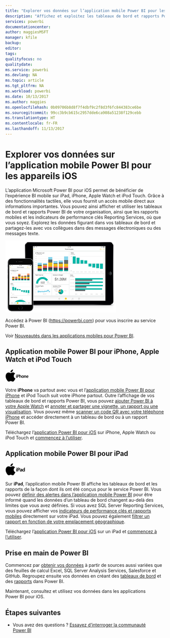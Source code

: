 ```yaml
---
title: "Explorer vos données sur l’application mobile Power BI pour les appareils iOS"
description: "Affichez et exploitez les tableaux de bord et rapports Power BI, ainsi que les rapports mobiles et les indicateurs de performance clés Reporting Services sur votre iPad, iPhone, Apple Watch et iPod Touch."
services: powerbi
documentationcenter: 
author: maggiesMSFT
manager: kfile
backup: 
editor: 
tags: 
qualityfocus: no
qualitydate: 
ms.service: powerbi
ms.devlang: NA
ms.topic: article
ms.tgt_pltfrm: NA
ms.workload: powerbi
ms.date: 10/13/2017
ms.author: maggies
ms.openlocfilehash: 0b09706b8d8f7f4dbf9c2f8d3f6fc844383ce6be
ms.sourcegitcommit: 99cc3b9cb615c2957dde6ca908a51238f129cebb
ms.translationtype: HT
ms.contentlocale: fr-FR
ms.lasthandoff: 11/13/2017
---
```

# <a name="explore-your-data-on-the-power-bi-mobile-app-for-ios-devices"></a>Explorer vos données sur l’application mobile Power BI pour les appareils iOS
L’application Microsoft Power BI pour iOS permet de bénéficier de l’expérience BI mobile sur iPad, iPhone, Apple Watch et iPod Touch. Grâce à des fonctionnalités tactiles, elle vous fournit un accès mobile direct aux informations importantes. Vous pouvez ainsi afficher et utiliser les tableaux de bord et rapports Power BI de votre organisation, ainsi que les rapports mobiles et les indicateurs de performance clés Reporting Services, où que vous soyez. Explorez les données figurant dans vos tableaux de bord et partagez-les avec vos collègues dans des messages électroniques ou des messages texte.

![iPhone et iPad](media/mobile-ios-ipad-iphone-apps/pbi_ipad_iphonedevices.png)

Accédez à Power BI (https://powerbi.com) pour vous inscrire au service Power BI.

Voir [Nouveautés dans les applications mobiles pour Power BI](mobile-whats-new-in-the-mobile-apps.md).

## <a name="power-bi-mobile-app-for-iphone-apple-watch-and-ipod-touch"></a>Application mobile Power BI pour iPhone, Apple Watch et iPod Touch
![Logo de l’iPhone](media/mobile-ios-ipad-iphone-apps/iphone-logo-40-px.png)

Votre **iPhone** va partout avec vous et l’[application mobile Power BI pour iPhone](mobile-ipad-app-get-started.md) et iPod Touch suit votre iPhone partout. Outre l’affichage de vos tableaux de bord et rapports Power BI, vous pouvez [ajouter Power BI à votre Apple Watch](mobile-apple-watch.md) et [annoter et partager une vignette, un rapport ou une visualisation](mobile-annotate-and-share-a-tile-from-the-mobile-apps.md). Vous pouvez même [scanner un code QR avec votre téléphone iPhone](mobile-apps-qr-code.md) et accéder directement à un tableau de bord ou à un rapport Power BI.

Téléchargez l’[application Power BI pour iOS](http://go.microsoft.com/fwlink/?LinkId=522062) sur iPhone, Apple Watch ou iPod Touch et [commencez à l’utiliser](mobile-iphone-app-get-started.md).

## <a name="power-bi-mobile-app-for-ipad"></a>Application mobile Power BI pour iPad
![Logo de l’iPad](media/mobile-ios-ipad-iphone-apps/ipad-logo-40-px.png)

Sur **iPad**, l’application mobile Power BI affiche les tableaux de bord et les rapports de la façon dont ils ont été conçus pour le service Power BI. Vous pouvez [définir des alertes dans l’application mobile Power BI](mobile-set-data-alerts-in-the-mobile-apps.md) pour être informé quand les données d’un tableau de bord changent au-delà des limites que vous avez définies. Si vous avez SQL Server Reporting Services, vous pouvez afficher vos [indicateurs de performance clés et rapports mobiles](mobile-app-ssrs-kpis-mobile-on-premises-reports.md) directement sur votre iPad. Vous pouvez également [filtrer un rapport en fonction de votre emplacement géographique](mobile-apps-geographic-filtering.md).  

Téléchargez l’[application Power BI pour iOS](http://go.microsoft.com/fwlink/?LinkId=522062) sur un iPad et [commencez à l’utiliser](mobile-ipad-app-get-started.md).

## <a name="get-started-with-power-bi"></a>Prise en main de Power BI
Commencez par [obtenir vos données](service-get-data.md) à partir de sources aussi variées que des feuilles de calcul Excel, SQL Server Analysis Services, Salesforce et GitHub. Regroupez ensuite vos données en créant des [tableaux de bord](service-dashboards.md) et des [rapports](service-reports.md) dans Power BI.

Maintenant, consultez et utilisez vos données dans les applications Power BI pour iOS.

## <a name="next-steps"></a>Étapes suivantes
* Vous avez des questions ? [Essayez d’interroger la communauté Power BI](http://community.powerbi.com/)


